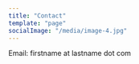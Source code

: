 ```yaml
---
title: "Contact"
template: "page"
socialImage: "/media/image-4.jpg"
---
```


Email: firstname at lastname dot com
